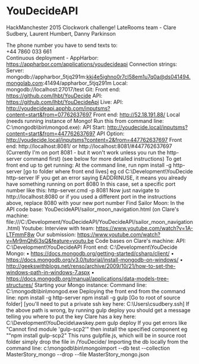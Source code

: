 # YouDecideAPI
HackManchester 2015 Clockwork challenge!
LateRooms team - Clare Sudbery, Laurent Humbert, Danny Parkinson

The phone number you have to send texts to:<br />
	+44 7860 033 661<br />
Continuous deployment - AppHarbor:
	https://appharbor.com/applications/youdecideapi
Connection strings:
	Server: mongodb://appharbor_5tjq291m:kkj4e5ighno0r7cl58em1u7q0a@ds041494.mongolab.com:41494/appharbor_5tjq291m
	Local: mongodb://localhost:27017/test
Git:
	Front end: https://github.com/lhbt/YouDecide
	API: https://github.com/lhbt/YouDecideApi
Live:
	API: http://youdecideapi.apphb.com/inputsms?content=start&from=07762637697
	Front end: http://52.18.191.88/
Local (needs running instance of Mongo! Run this from command line: C:\mongodb\bin\mongod.exe):
	API Start: http://youdecide.local/inputsms?content=start&from=447762637697
	API Option: http://youdecide.local/inputsms?content=2&from=447762637697
	Front end: 
		http://localhost:8081/
		or http://localhost:8081/#447762637697
			(Currently I'm on port 8081 - but it won't work unless you run the http-server command first)
			(see below for more detailed instructions)
		To get front end up to get running:
		At the command line, run 
			npm install -g http-server
			[go to folder where front end lives]
				eg cd C:\Development\YouDecide
			http-server	
				IF you get an error saying EADDRINUSE, it means you already have something running on port 8080
				In this case, set a specific port number like this:
				http-server.cmd -p 8081
		Now just navigate to  http://localhost:8080	
			or if you used a different port in the instructions above, replace 8080 with your new port number
Find Sailor Moon:
	In the API code base: YouDecideAPI/sailor_moon_navigation.html
	(on Clare's machine: file:///C:/Development/YouDecideAPI/YouDecideAPI/sailor_moon_navigation.html)
Youtube:
	Interview with team: https://www.youtube.com/watch?v=1A-LTFmmF8w
	Our submission: https://www.youtube.com/watch?v=Mr9mQh6i3sQ&feature=youtu.be
Code bases on Clare's machine:
	API: C:\Development\YouDecideAPI
	Front end: C:\Development\YouDecide
Mongo:
	•	https://docs.mongodb.org/getting-started/csharp/client/
	•	https://docs.mongodb.org/v3.0/tutorial/install-mongodb-on-windows/
	•	http://geekswithblogs.net/renso/archive/2009/10/21/how-to-set-the-windows-path-in-windows-7.aspx
	•	https://docs.mongodb.org/manual/applications/data-models-tree-structures/
Starting your Mongo instance:
	Command line: C:\mongodb\bin\mongod.exe
Deploying the front end from the command line:
	npm install -g http-server
	npm install -g gulp
	[Go to root of source folder]
	[you'll need to put a private ssh key here: C:\Users\csudbery.ssh]
		If the above path is wrong, by running gulp deploy you should get a message telling you where to put the key
		Clare has a key here: C:\Development\YouDecide\awskey.pem
	gulp deploy
		If you get errors like "Cannot find module 'gulp-scp2'" then install the specified component
			eg ""npm install gulp-scp2"
		This runs gulpfile.js, which will be in source root folder
	simply drop the file in /YouDecide/
Importing the db locally from the command line:
	c:\mongodb\bin\mongoimport --db test --collection MasterStory_mongo --drop --file MasterStory_mongo.json
